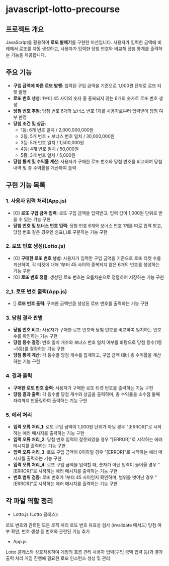 # javascript-lotto-precourse

## 프로젝트 개요

JavaScript를 활용하여 **로또 발매기**를 구현한 미션입니다.
사용자가 입력한 금액에 비례해서 로또를 자동 생성하고,
사용자가 입력한 당첨 번호와 비교해 당첨 통계를 출력하는 기능을 제공합니다.

## 주요 기능

- **구입 금액에 따른 로또 발행**: 입력된 구입 금액을 기준으로 1,000원 단위로 로또 티켓 발행
- **로또 번호 생성**: 1부터 45 사이의 숫자 중 중복되지 않는 6개의 숫자로 로또 번호 생성
- **당첨 번호 추첨**: 당첨 번호 6개와 보너스 번호 1개를 사용자로부터 입력받아 당첨 여부 판정
- **당첨 조건 및 상금**:
  - 1등: 6개 번호 일치 / 2,000,000,000원
  - 2등: 5개 번호 + 보너스 번호 일치 / 30,000,000원
  - 3등: 5개 번호 일치 / 1,500,000원
  - 4등: 4개 번호 일치 / 50,000원
  - 5등: 3개 번호 일치 / 5,000원
- **당첨 통계 및 수익률 계산**: 사용자가 구매한 로또 번호와 당첨 번호를 비교하여 당첨 내역 및 총 수익률을 계산하여 출력

## 구현 기능 목록

### 1. 사용자 입력 처리(App.js)

- [O] **로또 구입 금액 입력**: 로또 구입 금액을 입력받고, 입력 값이 1,000원 단위로 받을 수 있는 기능 구현
- **당첨 번호 및 보너스 번호 입력**: 당첨 번호 6개와 보너스 번호 1개를 따로 입력 받고, 당첨 번호 같은 경우엔 쉼표(,)로 구분하는 기능 구현

### 2. 로또 번호 생성(Lotto.js)

- [O] **구매한 로또 번호 생성**: 사용자가 입력한 구입 금액을 기준으로 로또 티켓 수를 계산하여, 각 티켓에 대해 1부터 45 사이의 중복되지 않은 6개의 번호를 생성하는 기능 구현
- [O] **로또 번호 정렬**: 생성된 로또 번호는 오름차순으로 정렬하여 저장하는 기능 구현

### 2_1. 로또 번호 출력(App.js)

- [] **로또 번호 출력**: 구매한 금액만큼 생성된 로또 번호를 출력하는 기능 구현

### 3. 당첨 결과 판별

- **당첨 번호 비교**: 사용자가 구매한 로또 번호와 당첨 번호를 비교하여 일치하는 번호 수를 확인하는 기능 구현
- **당첨 등수 결정**: 번호 일치 개수와 보너스 번호 일치 여부를 바탕으로 당첨 등수(1등~5등)를 결정하는 기능 구현
- **당첨 통계 계산**: 각 등수별 당첨 개수를 집계하고, 구입 금액 대비 총 수익률을 계산하는 기능 구현

### 4. 결과 출력

- **구매한 로또 번호 출력**: 사용자가 구매한 로또 티켓 번호를 출력하는 기능 구현
- **당첨 결과 출력**: 각 등수별 당첨 개수와 상금을 출력하며, 총 수익률을 소수점 둘째 자리까지 반올림하여 출력하는 기능 구현

### 5. 에러 처리

- **입력 오류 처리\_1**: 로또 구입 금액이 1,000원 단위가 아닐 경우 "[ERROR]"로 시작하는 에러 메시지를 출력하는 기능 구현
- **입력 오류 처리\_2**: 당첨 번호 입력이 잘못되었을 경우 "[ERROR]"로 시작하는 에러 메시지를 출력하는 기능 구현
- **입력 오류 처리\_3**: 로또 구입 금액이 0이하일 경우 "[ERROR]"로 시작하는 에러 메시지를 출력하는 기능 구현
- **입력 오류 처리\_4**: 로또 구입 금액을 입력할 때, 숫자가 아닌 입력이 들어올 경우 "[ERROR]"로 시작하는 에러 메시지를 출력하는 기능 구현
- **번호 범위 검증**: 로또 번호가 1부터 45 사이인지 확인하며, 범위를 벗어난 경우 "[ERROR]"로 시작하는 에러 메시지를 출력하는 기능 구현

## 각 파일 역할 정리

- Lotto.js (Lotto 클래스):

로또 번호와 관련된 모든 로직 처리
로또 번호 유효성 검사 (#validate 메서드)
당첨 여부 확인, 번호 생성 등 번호와 관련된 기능 추가

- App.js:

Lotto 클래스와 상호작용하여 게임의 흐름 관리
사용자 입력(구입 금액 입력 등)과 결과 출력 처리
게임 진행에 필요한 로또 인스턴스 생성 및 관리
